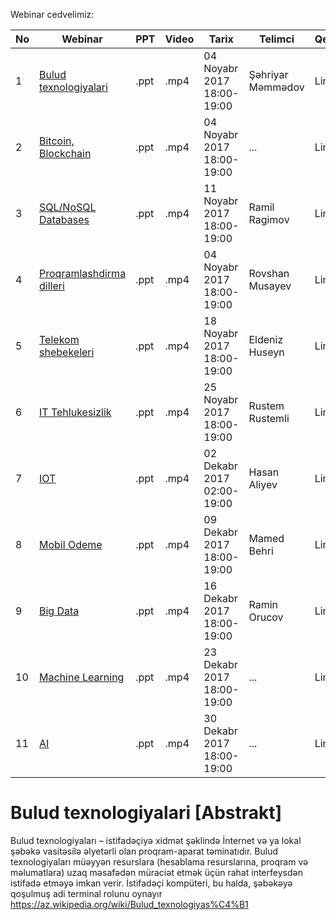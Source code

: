 Webinar cedvelimiz:

|No| Webinar | PPT|Video |Tarix|Telimci|Qeydiyyat|
|------|----------------------|---------|---|-----|------|----|
|1| [Bulud texnologiyalari](#Bulud) |.ppt|.mp4|04 Noyabr 2017 18:00-19:00|Şəhriyar Məmmədov|Link|
|2| [Bitcoin, Blockchain](#Bulud) |.ppt|.mp4|04 Noyabr 2017 18:00-19:00|...|Link|
|3| [SQL/NoSQL Databases](#Bulud) |.ppt|.mp4|11 Noyabr 2017 18:00-19:00|Ramil Ragimov|Link|
|4| [Proqramlashdirma dilleri](#Bulud) |.ppt|.mp4|04 Noyabr 2017 18:00-19:00|Rovshan Musayev|Link|
|5| [Telekom shebekeleri](#Bulud) |.ppt|.mp4|18 Noyabr 2017 18:00-19:00|Eldeniz Huseyn|Link|
|6| [IT Tehlukesizlik](#Bulud) |.ppt|.mp4|25 Noyabr 2017 18:00-19:00|Rustem Rustemli|Link|
|7| [IOT](#Bulud) |.ppt|.mp4|02 Dekabr 2017 02:00-19:00|Hasan Aliyev|Link|
|8| [Mobil Odeme](#Bulud) |.ppt|.mp4|09 Dekabr 2017 18:00-19:00|Mamed Behri|Link|
|9| [Big Data](#Bulud) |.ppt|.mp4|16 Dekabr 2017 18:00-19:00|Ramin Orucov|Link|
|10|[Machine Learning](#Bulud) |.ppt|.mp4|23 Dekabr 2017 18:00-19:00|...|Link|
|11|[AI](#Bulud) |.ppt|.mp4|30 Dekabr 2017 18:00-19:00|...|Link|

# Bulud texnologiyalari [Abstrakt]


Bulud texnologiyaları – istifadəçiyə xidmət şəklində İnternet və ya lokal şəbəkə vasitəsilə əlyetərli olan proqram-aparat təminatıdır. Bulud texnologiyaları müəyyən resurslara (hesablama resurslarına, proqram və məlumatlara) uzaq məsafədən müraciət etmək üçün rahat interfeysdən istifadə etməyə imkan verir. İstifadəçi kompüteri, bu halda, şəbəkəyə qoşulmuş adi terminal rolunu oynayır 
https://az.wikipedia.org/wiki/Bulud_texnologiyas%C4%B1
